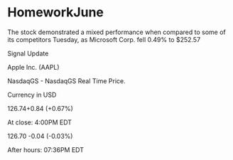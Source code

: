 # HomeworkJune
The stock demonstrated a mixed performance when compared to some of its competitors Tuesday, as Microsoft Corp. fell 0.49% to $252.57


Signal Update

Apple Inc. (AAPL)

NasdaqGS - NasdaqGS Real Time Price. 

Currency in USD

126.74+0.84 (+0.67%)

At close: 4:00PM EDT

126.70 -0.04 (-0.03%)

After hours: 07:36PM EDT
